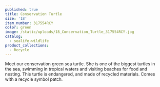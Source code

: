 ```yaml
---
published: true
title: Conservation Turtle
size: '18'
item_number: 317554RCY
color: green
image: /static/uploads/18_Conservation_Turtle_317554RCY.jpg
catalog:
  - sealife-wildlife
product_collections:
  - Recycle
---
```

Meet our conservation green sea turtle. She is one of the biggest turtles in the sea, swimming in tropical waters and visiting beaches for food and nesting. This turtle is endangered, and made of recycled materials. Comes with a recycle symbol patch.
